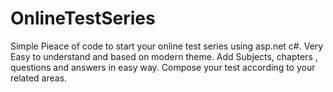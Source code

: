 # OnlineTestSeries
Simple Pieace of code to start your online test series using asp.net c#.
Very Easy to understand and based on modern theme.
Add Subjects, chapters , questions and answers in easy way.
Compose your test according to your related areas.

